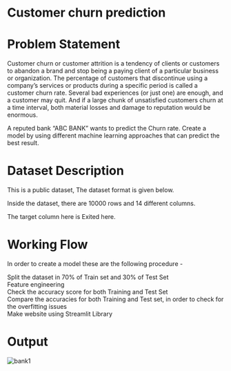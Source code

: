 # Customer churn prediction

# Problem Statement 
Customer churn or customer attrition is a tendency of clients or customers to abandon a brand and stop being a paying client of a particular business or organization. The percentage of customers that discontinue using a company’s services or products during a specific period is called a customer churn rate. Several bad experiences (or just one) are enough, and a customer may quit. And if a large chunk of unsatisfied customers churn at a time interval, both material losses and damage to reputation would be enormous.

A reputed bank “ABC BANK” wants to predict the Churn rate. Create a model by using different machine learning approaches that can predict the best result.

# Dataset Description

This is a public dataset, The dataset format is given below.

Inside the dataset, there are 10000 rows and 14 different columns.

The target column here is Exited here.

# Working Flow

In order to create a model these are the following procedure -

Split the dataset in 70% of Train set and 30% of Test Set  
Feature engineering  
Check the accuracy score for both Training and Test Set  
Compare the accuracies for both Training and Test set, in order to check for the overfitting issues  
Make website using Streamlit Library


# Output

![bank1](https://github.com/Sweta-vashisth/Bank-Customer-Churn-prediction/assets/65237868/800a0fda-62a4-4d0e-8803-165c752a2963)
